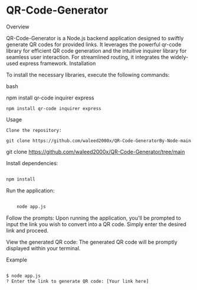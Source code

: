 # QR-Code-Generator
Overview

QR-Code-Generator is a Node.js backend application designed to swiftly generate QR codes for provided links. It leverages the powerful qr-code library for efficient QR code generation and the intuitive inquirer library for seamless user interaction. For streamlined routing, it integrates the widely-used express framework.
Installation

To install the necessary libraries, execute the following commands:

bash

npm install qr-code inquirer express

    npm install qr-code inquirer express

Usage

    Clone the repository:

    git clone https://github.com/waleed2000x/QR-Code-GeneratorBy-Node-main

git clone https://github.com/waleed2000x/QR-Code-Generator/tree/main

Install dependencies:

```bash

npm install
```
Run the application:

```bash

    node app.js
```
Follow the prompts:
Upon running the application, you'll be prompted to input the link you wish to convert into a QR code.
Simply enter the desired link and proceed.

View the generated QR code:
The generated QR code will be promptly displayed within your terminal.

Example

```bash

$ node app.js
? Enter the link to generate QR code: [Your link here]
```

